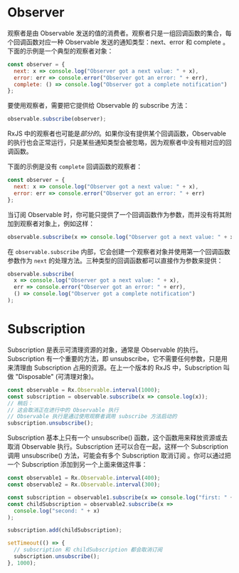 # Observer

观察者是由 Observable 发送的值的消费者。观察者只是一组回调函数的集合，每个回调函数对应一种 Observable 发送的通知类型：next、error 和 complete 。下面的示例是一个典型的观察者对象：

```js
const observer = {
  next: x => console.log("Observer got a next value: " + x),
  error: err => console.error("Observer got an error: " + err),
  complete: () => console.log("Observer got a complete notification")
};
```

要使用观察者，需要把它提供给 Observable 的 subscribe 方法：

```js
observable.subscribe(observer);
```

RxJS 中的观察者也可能是*部分的*。如果你没有提供某个回调函数，Observable 的执行也会正常运行，只是某些通知类型会被忽略，因为观察者中没有相对应的回调函数。

下面的示例是没有 `complete` 回调函数的观察者：

```js
const observer = {
  next: x => console.log("Observer got a next value: " + x),
  error: err => console.error("Observer got an error: " + err)
};
```

当订阅 Observable 时，你可能只提供了一个回调函数作为参数，而并没有将其附加到观察者对象上，例如这样：

```js
observable.subscribe(x => console.log("Observer got a next value: " + x));
```

在 `observable.subscribe` 内部，它会创建一个观察者对象并使用第一个回调函数参数作为 `next` 的处理方法。三种类型的回调函数都可以直接作为参数来提供：

```js
observable.subscribe(
  x => console.log("Observer got a next value: " + x),
  err => console.error("Observer got an error: " + err),
  () => console.log("Observer got a complete notification")
);
```

# Subscription

Subscription 是表示可清理资源的对象，通常是 Observable 的执行。Subscription 有一个重要的方法，即 unsubscribe，它不需要任何参数，只是用来清理由 Subscription 占用的资源。在上一个版本的 RxJS 中，Subscription 叫做 "Disposable" (可清理对象)。

```js
const observable = Rx.Observable.interval(1000);
const subscription = observable.subscribe(x => console.log(x));
// 稍后：
// 这会取消正在进行中的 Observable 执行
// Observable 执行是通过使用观察者调用 subscribe 方法启动的
subscription.unsubscribe();
```

Subscription 基本上只有一个 unsubscribe() 函数，这个函数用来释放资源或去取消 Observable 执行。Subscription 还可以合在一起，这样一个 Subscription 调用 unsubscribe() 方法，可能会有多个 Subscription 取消订阅 。你可以通过把一个 Subscription 添加到另一个上面来做这件事：

```js
const observable1 = Rx.Observable.interval(400);
const observable2 = Rx.Observable.interval(300);

const subscription = observable1.subscribe(x => console.log("first: " + x));
const childSubscription = observable2.subscribe(x =>
  console.log("second: " + x)
);

subscription.add(childSubscription);

setTimeout(() => {
  // subscription 和 childSubscription 都会取消订阅
  subscription.unsubscribe();
}, 1000);
```
